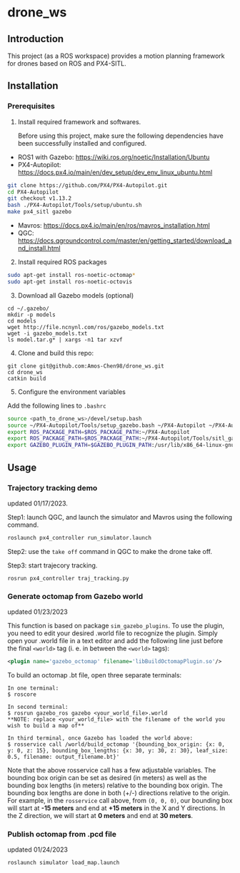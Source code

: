 # drone_ws
## Introduction

This project (as a ROS workspace) provides a motion planning framework for drones based on ROS and PX4-SITL.

## Installation

### Prerequisites

1. Install required framework and softwares.

   Before using this project, make sure the following dependencies have been successfully installed and configured.

* ROS1 with Gazebo: https://wiki.ros.org/noetic/Installation/Ubuntu
* PX4-Autopilot: https://docs.px4.io/main/en/dev_setup/dev_env_linux_ubuntu.html

```bash
git clone https://github.com/PX4/PX4-Autopilot.git
cd PX4-Autopilot
git checkout v1.13.2
bash ./PX4-Autopilot/Tools/setup/ubuntu.sh
make px4_sitl gazebo
```

* Mavros: https://docs.px4.io/main/en/ros/mavros_installation.html
* QGC: https://docs.qgroundcontrol.com/master/en/getting_started/download_and_install.html

2. Install required ROS packages

```bash
sudo apt-get install ros-noetic-octomap*
sudo apt-get install ros-noetic-octovis
```

3. Download all Gazebo models (optional)

```
cd ~/.gazebo/
mkdir -p models
cd models
wget http://file.ncnynl.com/ros/gazebo_models.txt
wget -i gazebo_models.txt
ls model.tar.g* | xargs -n1 tar xzvf
```

4. Clone and build this repo:

```
git clone git@github.com:Amos-Chen98/drone_ws.git
cd drone_ws
catkin build
```

5. Configure the environment variables

Add the following lines to `.bashrc`

```bash
source <path_to_drone_ws>/devel/setup.bash
source ~/PX4-Autopilot/Tools/setup_gazebo.bash ~/PX4-Autopilot ~/PX4-Autopilot/build/px4_sitl_default
export ROS_PACKAGE_PATH=$ROS_PACKAGE_PATH:~/PX4-Autopilot
export ROS_PACKAGE_PATH=$ROS_PACKAGE_PATH:~/PX4-Autopilot/Tools/sitl_gazebo
export GAZEBO_PLUGIN_PATH=$GAZEBO_PLUGIN_PATH:/usr/lib/x86_64-linux-gnu/gazebo-11/plugins
```

## Usage

### Trajectory tracking demo

updated 01/17/2023.

Step1: launch QGC, and launch the simulator and Mavros using the following command.

```bash
roslaunch px4_controller run_simulator.launch 
```

Step2: use the `take off` command in QGC to make the drone take off.

Step3: start trajecory tracking.

```
rosrun px4_controller traj_tracking.py
```

### Generate octomap from Gazebo world

updated 01/23/2023

This function is based on package `sim_gazebo_plugins`. To use the plugin, you need to edit your desired .world file to recognize the plugin. Simply open your .world file in a text editor and add the following line just before the final `<world>` tag (i. e. in between the `<world>` tags):

```xml
<plugin name='gazebo_octomap' filename='libBuildOctomapPlugin.so'/>
```

To build an octomap .bt file, open three separate terminals:

```
In one terminal:
$ roscore

In second terminal:
$ rosrun gazebo_ros gazebo <your_world_file>.world
**NOTE: replace <your_world_file> with the filename of the world you wish to build a map of**

In third terminal, once Gazebo has loaded the world above:
$ rosservice call /world/build_octomap '{bounding_box_origin: {x: 0, y: 0, z: 15}, bounding_box_lengths: {x: 30, y: 30, z: 30}, leaf_size: 0.5, filename: output_filename.bt}'
```

Note that the above rosservice call has a few adjustable variables. The bounding box origin can be set as desired (in meters) as well as the bounding box lengths (in meters) relative to the bounding box origin. The bounding box lengths are done in both (+/-) directions relative to the origin. For example, in the `rosservice` call above, from `(0, 0, 0)`, our bounding box will start at **-15 meters** and end at **+15 meters** in the X and Y directions. In the Z direction, we will start at **0 meters** and end at **30 meters**.

### Publish octomap from .pcd file

updated 01/24/2023

```
roslaunch simulator load_map.launch
```


